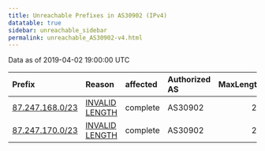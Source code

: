 ```yaml
---
title: Unreachable Prefixes in AS30902 (IPv4)
datatable: true
sidebar: unreachable_sidebar
permalink: unreachable_AS30902-v4.html
---
```


Data as of 2019-04-02 19:00:00 UTC


<div class="datatable-begin"></div>

| Prefix                                                   | Reason                                                                                                    | affected   | Authorized AS   |   MaxLength | Anchor                                         |   unreachable /24s |
|:---------------------------------------------------------|:----------------------------------------------------------------------------------------------------------|:-----------|:----------------|------------:|:-----------------------------------------------|-------------------:|
| [87.247.168.0/23](https://stat.ripe.net/87.247.168.0/23) | [INVALID LENGTH](https://rpki-validator.ripe.net/announcement-preview?asn=AS30902&prefix=87.247.168.0/23) | complete   | AS30902         |          22 | [RIPE](unreachable_RIPE_NCC_RPKI_Root-v4.html) |                  2 |
| [87.247.170.0/23](https://stat.ripe.net/87.247.170.0/23) | [INVALID LENGTH](https://rpki-validator.ripe.net/announcement-preview?asn=AS30902&prefix=87.247.170.0/23) | complete   | AS30902         |          22 | [RIPE](unreachable_RIPE_NCC_RPKI_Root-v4.html) |                  2 |

<div class="datatable-end"></div>